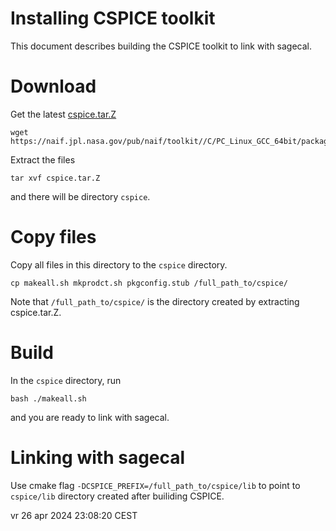 # Installing CSPICE toolkit
This document describes building the CSPICE toolkit to link with sagecal.

# Download
Get the latest [cspice.tar.Z](https://naif.jpl.nasa.gov/pub/naif/toolkit//C/PC_Linux_GCC_64bit/packages/cspice.tar.Z)

```
wget https://naif.jpl.nasa.gov/pub/naif/toolkit//C/PC_Linux_GCC_64bit/packages/cspice.tar.Z
```

Extract the files

```
tar xvf cspice.tar.Z
```
and there will be directory ```cspice```.

# Copy files
Copy all files in this directory to the ```cspice``` directory.

```
cp makeall.sh mkprodct.sh pkgconfig.stub /full_path_to/cspice/
```

Note that ```/full_path_to/cspice/``` is the directory created by extracting cspice.tar.Z.

# Build
In the ```cspice``` directory, run

```
bash ./makeall.sh
```
and you are ready to link with sagecal.


# Linking with sagecal
Use cmake flag ```-DCSPICE_PREFIX=/full_path_to/cspice/lib``` to point to ```cspice/lib``` directory created after builiding CSPICE.

vr 26 apr 2024 23:08:20 CEST
